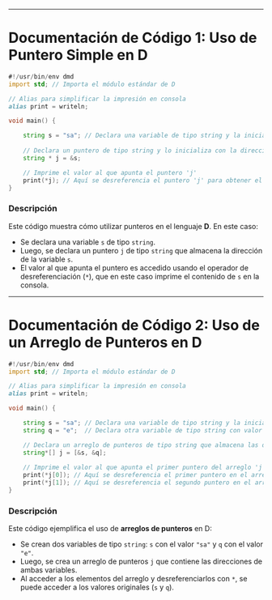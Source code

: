 
---

# Documentación de Código 1: Uso de Puntero Simple en D

```d
#!/usr/bin/env dmd
import std; // Importa el módulo estándar de D

// Alias para simplificar la impresión en consola
alias print = writeln;

void main() {

    string s = "sa"; // Declara una variable de tipo string y la inicializa con el valor "sa"
    
    // Declara un puntero de tipo string y lo inicializa con la dirección de 's'
    string * j = &s;

    // Imprime el valor al que apunta el puntero 'j'
    print(*j); // Aquí se desreferencia el puntero 'j' para obtener el valor de 's'
}
```

### Descripción
Este código muestra cómo utilizar punteros en el lenguaje **D**. En este caso:
- Se declara una variable `s` de tipo `string`.
- Luego, se declara un puntero `j` de tipo `string` que almacena la dirección de la variable `s`.
- El valor al que apunta el puntero es accedido usando el operador de desreferenciación (`*`), que en este caso imprime el contenido de `s` en la consola.

---

# Documentación de Código 2: Uso de un Arreglo de Punteros en D

```d
#!/usr/bin/env dmd
import std; // Importa el módulo estándar de D

// Alias para simplificar la impresión en consola
alias print = writeln;

void main() {

    string s = "sa"; // Declara una variable de tipo string y la inicializa con el valor "sa"
    string q = "e";  // Declara otra variable de tipo string con valor "e"

    // Declara un arreglo de punteros de tipo string que almacena las direcciones de 's' y 'q'
    string*[] j = [&s, &q]; 
    
    // Imprime el valor al que apunta el primer puntero del arreglo 'j'
    print(*j[0]); // Aquí se desreferencia el primer puntero en el arreglo para obtener el valor de 's'
    print(*j[1]); // Aquí se desreferencia el segundo puntero en el arreglo para obtener el valor de 'q'
}
```

### Descripción
Este código ejemplifica el uso de **arreglos de punteros** en D:
- Se crean dos variables de tipo `string`: `s` con el valor `"sa"` y `q` con el valor `"e"`.
- Luego, se crea un arreglo de punteros `j` que contiene las direcciones de ambas variables.
- Al acceder a los elementos del arreglo y desreferenciarlos con `*`, se puede acceder a los valores originales (`s` y `q`).
